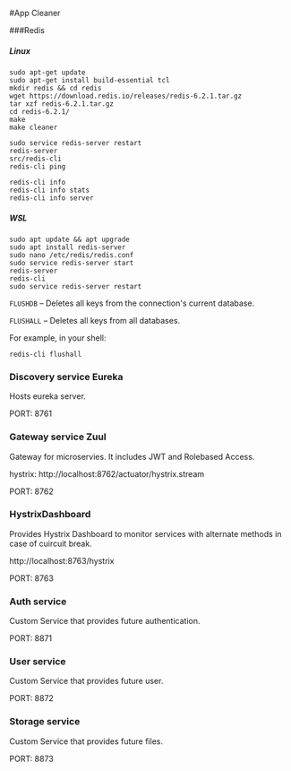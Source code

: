 #App Cleaner

###Redis


##### Linux
```
sudo apt-get update
sudo apt-get install build-essential tcl
mkdir redis && cd redis
wget https://download.redis.io/releases/redis-6.2.1.tar.gz
tar xzf redis-6.2.1.tar.gz
cd redis-6.2.1/
make
make cleaner

sudo service redis-server restart
redis-server
src/redis-cli
redis-cli ping

redis-cli info
redis-cli info stats
redis-cli info server
```

##### WSL

```
sudo apt update && apt upgrade
sudo apt install redis-server
sudo nano /etc/redis/redis.conf
sudo service redis-server start
redis-server
redis-cli
sudo service redis-server restart
```

```FLUSHDB``` – Deletes all keys from the connection's current database.

```FLUSHALL``` – Deletes all keys from all databases.

For example, in your shell:

```
redis-cli flushall
```

### Discovery service Eureka
Hosts eureka server.

PORT: 8761

### Gateway service Zuul
Gateway for microservies. It includes JWT and Rolebased Access.

hystrix: http://localhost:8762/actuator/hystrix.stream

PORT: 8762

### HystrixDashboard
Provides Hystrix Dashboard to monitor services with alternate methods in case of cuircuit break.

http://localhost:8763/hystrix

PORT: 8763

### Auth service
Custom Service that provides future authentication.

PORT: 8871

### User service
Custom Service that provides future user.

PORT: 8872

### Storage service
Custom Service that provides future files.

PORT: 8873